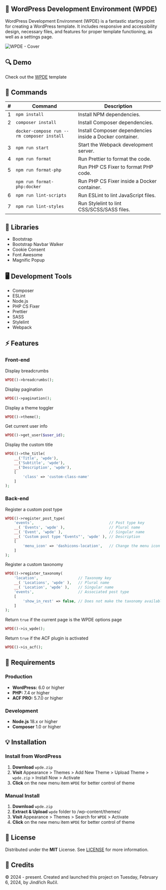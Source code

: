 ## 🎨 WordPress Development Environment (WPDE)

WordPress Development Environment (WPDE) is a fantastic starting point for creating a WordPress template. It includes responsive and accessibility design, necessary files, and features for proper template functioning, as well as a settings page.

![WPDE - Cover](https://cdn.df-barber.cz/wpde/cover.png)

## 🔍 Demo

Check out the [WPDE](https://github.com/rucilos/wpde/) template

## 🔧 Commands

| #  | Command                                                    | Description                                                |
|----|------------------------------------------------------------|------------------------------------------------------------|
| 1  | `npm install`                                              | Install NPM dependencies.                                  |
| 2  | `composer install`                                         | Install Composer dependencies.                             |
|    | `docker-compose run --rm composer install`                 | Install Composer dependencies inside a Docker container.   |
| 3  | `npm run start`                                            | Start the Webpack development server.                      |
| 4  | `npm run format`                                           | Run Prettier to format the code.                           |
| 5  | `npm run format-php`                                       | Run PHP CS Fixer to format PHP code.                       |
|    | `npm run format-php:docker`                                | Run PHP CS Fixer inside a Docker container.                |     
| 6  | `npm run lint-scripts`                                     | Run ESLint to lint JavaScript files.                       |
| 7  | `npm run lint-styles`                                      | Run Stylelint to lint CSS/SCSS/SASS files.                 |

## 🧪 Libraries

-   Bootstrap
-   Bootstrap Navbar Walker
-   Cookie Consent
-   Font Awesome
-   Magnific Popup

## 🖥️ Development Tools
-   Composer
-   ESLint
-   Node.js
-   PHP CS Fixer
-   Prettier
-   SASS
-   Stylelint
-   Webpack

## ⚡ Features

### Front-end

Display breadcrumbs
```php
WPDE()->breadcrumbs();
```

Display pagination
```php
WPDE()->pagination();
```

Display a theme toggler
```php
WPDE()->theme();
```

Get current user info
```php
WPDE()->get_user($user_id);
```

Display the custom title
```php
WPDE()->the_title(
    __('Title', 'wpde'),  
    __('Subtitle', 'wpde'),  
    __('Description', 'wpde'),  
    [
        'class' => 'custom-class-name'
    ]
);
```

### Back-end

Register a custom post type
```php
WPDE()->register_post_type(
    'events',                                  // Post type key
    __( 'Events', 'wpde' ),                    // Plural name
    __( 'Event', 'wpde' ),                     // Singular name
    __( 'Custom post type "Events"', 'wpde' ), // Description
    [
        'menu_icon' => 'dashicons-location',   // Change the menu icon
    ]
);
```

Register a custom taxonomy
```php
WPDE()->register_taxonomy(
    'location',                  // Taxonomy key
    __( 'Locations', 'wpde' ),   // Plural name
    __( 'Location', 'wpde' ),    // Singular name
    'events',                    // Associated post type
    [
        'show_in_rest' => false, // Does not make the taxonomy available in the REST API.
    ]
);
```

Return `true` if the current page is the WPDE options page
```php
WPDE()->is_wpde();
```

Return `true` if the ACF plugin is activated
```php
WPDE()->is_acf();
```

## 🎯 Requirements

### Production
-   **WordPress:** 6.0 or higher
-   **PHP:** 7.4 or higher
-   **ACF PRO:** 5.7.0 or higher

### Development
-   **Node.js** 18.x or higher
-   **Composer** 1.0 or higher

## 💡 Installation 

### Install from WordPress

1. **Download** `wpde.zip`
2. **Visit** Appearance > Themes > Add New Theme > Upload Theme > `wpde.zip` > Install Now > Activate
3. **Click** on the new menu item `WPDE` for better control of theme

### Manual Install

1. **Download** `wpde.zip`
2. **Extract & Upload** `wpde` folder to /wp-content/themes/
3. **Visit** Appearance > Themes > Search for `WPDE` > Activate
4. **Click** on the new menu item `WPDE` for better control of theme

## 🔑 License

Distributed under the **MIT** License. See [LICENSE](https://github.com/rucilos/wpde/blob/master/LICENSE) for more information.

## 🎉 Credits

© 2024 - present. Created and launched this project on Tuesday, February 6, 2024, by Jindřich Ručil.
